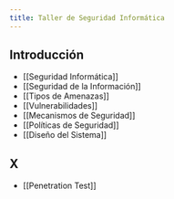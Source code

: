 ```yaml
---
title: Taller de Seguridad Informática
---
```


## Introducción

- [[Seguridad Informática]]
- [[Seguridad de la Información]]
- [[Tipos de Amenazas]]
- [[Vulnerabilidades]]
- [[Mecanismos de Seguridad]]
- [[Políticas de Seguridad]]
- [[Diseño del Sistema]]

## X

- [[Penetration Test]]
